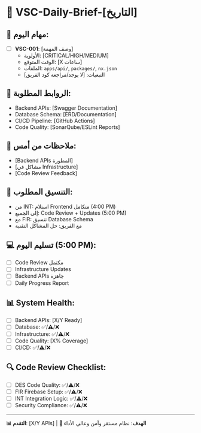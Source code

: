 # 📅 VSC-Daily-Brief-[التاريخ]

## 🎯 مهام اليوم:
- [ ] **VSC-001**: [وصف المهمة]
  - الأولوية: [CRITICAL/HIGH/MEDIUM]
  - الوقت المتوقع: [X ساعات]
  - الملفات: `apps/api/`, `packages/`, `nx.json`
  - التبعيات: [لا يوجد/مراجعة كود الفريق]

## 🔗 الروابط المطلوبة:
- Backend APIs: [Swagger Documentation]
- Database Schema: [ERD/Documentation]
- CI/CD Pipeline: [GitHub Actions]
- Code Quality: [SonarQube/ESLint Reports]

## 📝 ملاحظات من أمس:
- [Backend APIs المطورة]
- [مشاكل في Infrastructure]
- [Code Review Feedback]

## 🤝 التنسيق المطلوب:
- من INT: استلام Frontend متكامل (4:00 PM)
- إلى الجميع: Code Review + Updates (5:00 PM)
- مع FIR: تنسيق Database Schema
- مع الفريق: حل المشاكل التقنية

## 💻 تسليم اليوم (5:00 PM):
- [ ] Code Review مكتمل
- [ ] Infrastructure Updates
- [ ] Backend APIs جاهزة
- [ ] Daily Progress Report

## 📊 System Health:
- [ ] Backend APIs: [X/Y Ready]
- [ ] Database: ✅/⚠️/❌
- [ ] Infrastructure: ✅/⚠️/❌
- [ ] Code Quality: [X% Coverage]
- [ ] CI/CD: ✅/⚠️/❌

## 🔍 Code Review Checklist:
- [ ] DES Code Quality: ✅/⚠️/❌
- [ ] FIR Firebase Setup: ✅/⚠️/❌
- [ ] INT Integration Logic: ✅/⚠️/❌
- [ ] Security Compliance: ✅/⚠️/❌

---
**📊 التقدم**: [X/Y APIs] | **🎯 الهدف**: نظام مستقر وآمن وعالي الأداء